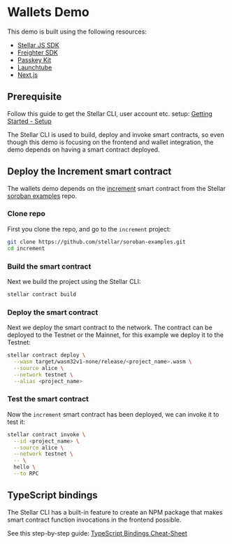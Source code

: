 # Wallets Demo

This demo is built using the following resources:

- [Stellar JS SDK](https://github.com/stellar/js-stellar-sdk)
- [Freighter SDK](https://github.com/stellar/freighter)
- [Passkey Kit](https://github.com/kalepail/passkey-kit)
- [Launchtube](https://github.com/stellar/launchtube)
- [Next.js](https://nextjs.org/)




## Prerequisite
Follow this guide to get the Stellar CLI, user account etc. setup: [Getting Started - Setup](https://developers.stellar.org/docs/build/smart-contracts/getting-started/setup)

The Stellar CLI is used to build, deploy and invoke smart contracts, so even though this demo is focusing on the frontend and wallet integration, the demo depends on having a smart contract deployed.

## Deploy the Increment smart contract
The wallets demo depends on the [increment](https://github.com/stellar/soroban-examples/tree/main/increment) smart contract from the Stellar [soroban examples](https://github.com/stellar/soroban-examples) repo. 

### Clone repo
First you clone the repo, and go to the `increment` project:

```bash
git clone https://github.com/stellar/soroban-examples.git
cd increment
```

### Build the smart contract
Next we build the project using the Stellar CLI:

```bash
stellar contract build
```

### Deploy the smart contract
Next we deploy the smart contract to the network. The contract can be deployed to the Testnet or the Mainnet, for this example we deploy it to the Testnet:

```bash
stellar contract deploy \
  --wasm target/wasm32v1-none/release/<project_name>.wasm \
  --source alice \
  --network testnet \
  --alias <project_name>
```

### Test the smart contract
Now the `increment` smart contract has been deployed, we can invoke it to test it:

```bash
stellar contract invoke \
  --id <project_name> \
  --source alice \
  --network testnet \
  -- \
  hello \
  --to RPC
```

## TypeScript bindings
The Stellar CLI has a built-in feature to create an NPM package that makes smart contract function invocations in the frontend possible.

See this step-by-step guide: [TypeScript Bindings Cheat-Sheet](https://github.com/carstenjacobsen/stellar-cheat-sheet/blob/main/frontend-bindings.md)





